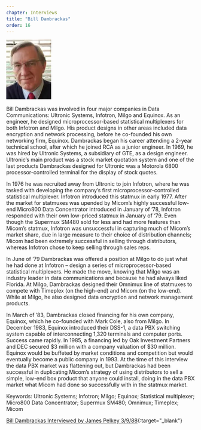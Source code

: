 ```yaml
---
chapter: Interviews
title: "Bill Dambrackas"
order: 16
---
```


![Bill Dambrackas](/assets/img/bill-dambrackas.jpg)

Bill Dambrackas was involved in four major companies in Data Communications: Ultronic Systems, Infotron, Milgo and Equinox. As an engineer, he designed microprocessor-based statistical multiplexers for both Infotron and Milgo. His product designs in other areas included data encryption and network processing, before he co-founded his own networking firm, Equinox. Dambrackas began his career attending a 2-year technical school, after which he joined RCA as a junior engineer. In 1969, he was hired by Ultronic Systems, a subsidiary of GTE, as a design engineer. Ultronic’s main product was a stock market quotation system and one of the last products Dambrackas designed for Ultronic was a Motorola 6800 processor-controlled terminal for the display of stock quotes.

In 1976 he was recruited away from Ultronic to join Infotron, where he was tasked with developing the company’s first microprocessor-controlled statistical multiplexer. Infotron introduced this statmux in early 1977. After the market for statmuxes was upended by Micom’s highly successful low-end Micro800 Data Concentrator introduced in January of ’78, Infotron responded with their own low-priced statmux in January of ‘79. Even though the Supermux SM480 sold for less and had more features than Micom’s statmux, Infotron was unsuccessful in capturing much of Micom’s market share, due in large measure to their choice of distribution channels; Micom had been extremely successful in selling through distributors, whereas Infotron chose to keep selling through sales reps.

In June of ’79 Dambrackas was offered a position at Milgo to do just what he had done at Infotron – design a series of microprocessor-based statistical multiplexers. He made the move, knowing that Milgo was an industry leader in data communications and because he had always liked Florida. At Milgo, Dambrackas designed their Omnimux line of statmuxes to compete with Timeplex (on the high-end) and Micom (on the low-end). While at Milgo, he also designed data encryption and network management products.

In March of ’83, Dambrackas closed financing for his own company, Equinox, which he co-founded with Mark Cole, also from Milgo. In December 1983, Equinox introduced their DSS-1, a data PBX switching system capable of interconnecting 1,320 terminals and computer ports. Success came rapidly. In 1985, a financing led by Oak Investment Partners and DEC secured $3 million with a company valuation of $30 million. Equinox would be buffeted by market conditions and competition but would eventually become a public company in 1993. At the time of this interview the data PBX market was flattening out, but Dambrackas had been successful in duplicating Micom’s strategy of using distributors to sell a simple, low-end box product that anyone could install, doing in the data PBX market what Micom had done so successfully with in the statmux market.

Keywords: Ultronic Systems; Infotron; Milgo; Equinox; Statistical multiplexer; Micro800 Data Concentrator; Supermux SM480; Omnimux; Timeplex; Micom

[Bill Dambrackas Interviewed by James Pelkey 3/9/88](https://archive.computerhistory.org/resources/access/text/2018/10/102740438-05-01-acc.pdf){:target="_blank"}
